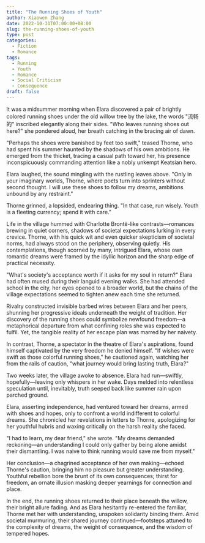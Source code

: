 ```yaml
---
title: "The Running Shoes of Youth"
author: Xiaowen Zhang
date: 2022-10-31T07:00:00+08:00
slug: the-running-shoes-of-youth
type: post
categories:
  - Fiction
  - Romance
tags:
  - Running
  - Youth
  - Romance
  - Social Criticism
  - Consequence
draft: false
---
```


It was a midsummer morning when Elara discovered a pair of brightly colored running shoes under the old willow tree by the lake, the words "流畅的" inscribed elegantly along their sides. "Who leaves running shoes out here?" she pondered aloud, her breath catching in the bracing air of dawn.

"Perhaps the shoes were banished by feet too swift," teased Thorne, who had spent his summer haunted by the shadows of his own ambitions. He emerged from the thicket, tracing a casual path toward her, his presence inconspicuously commanding attention like a nobly unkempt Keatsian hero.

Elara laughed, the sound mingling with the rustling leaves above. "Only in your imaginary worlds, Thorne, where poets turn into sprinters without second thought. I will use these shoes to follow my dreams, ambitions unbound by any restraint."

Thorne grinned, a lopsided, endearing thing. "In that case, run wisely. Youth is a fleeting currency; spend it with care."

Life in the village hummed with Charlotte Brontë-like contrasts—romances brewing in quiet corners, shadows of societal expectations lurking in every crevice. Thorne, with his quick wit and even quicker skepticism of societal norms, had always stood on the periphery, observing quietly. His contemplations, though scorned by many, intrigued Elara, whose own romantic dreams were framed by the idyllic horizon and the sharp edge of practical necessity.

"What's society's acceptance worth if it asks for my soul in return?" Elara had often mused during their languid evening walks. She had attended school in the city, her eyes opened to a broader world, but the chains of the village expectations seemed to tighten anew each time she returned.

Rivalry constructed invisible barbed wires between Elara and her peers, shunning her progressive ideals underneath the weight of tradition. Her discovery of the running shoes could symbolize newfound freedom—a metaphorical departure from what confining roles she was expected to fulfil. Yet, the tangible reality of her escape plan was marred by her naivety.

In contrast, Thorne, a spectator in the theatre of Elara's aspirations, found himself captivated by the very freedom he denied himself. "If wishes were swift as those colorful running shoes," he cautioned again, watching her from the rails of caution, "what journey would bring lasting truth, Elara?"

Two weeks later, the village awoke to absence. Elara had run—swiftly, hopefully—leaving only whispers in her wake. Days melded into relentless speculation until, inevitably, truth seeped back like summer rain upon parched ground.

Elara, asserting independence, had ventured toward her dreams, armed with shoes and hopes, only to confront a world indifferent to colorful dreams. She chronicled her revelations in letters to Thorne, apologizing for her youthful hubris and waxing critically on the harsh reality she faced.

"I had to learn, my dear friend," she wrote. "My dreams demanded reckoning—an understanding I could only gather by being alone amidst their dismantling. I was naive to think running would save me from myself."

Her conclusion—a chagrined acceptance of her own making—echoed Thorne's caution, bringing him no pleasure but greater understanding. Youthful rebellion bore the brunt of its own consequences; thirst for freedom, an ornate illusion masking deeper yearnings for connection and place.

In the end, the running shoes returned to their place beneath the willow, their bright allure fading. And as Elara hesitantly re-entered the familiar, Thorne met her with understanding, unspoken solidarity binding them. Amid societal murmuring, their shared journey continued—footsteps attuned to the complexity of dreams, the weight of consequence, and the wisdom of tempered hopes.